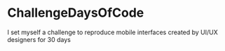 # ChallengeDaysOfCode
I set myself a challenge to reproduce mobile interfaces created by UI/UX designers for 30 days
